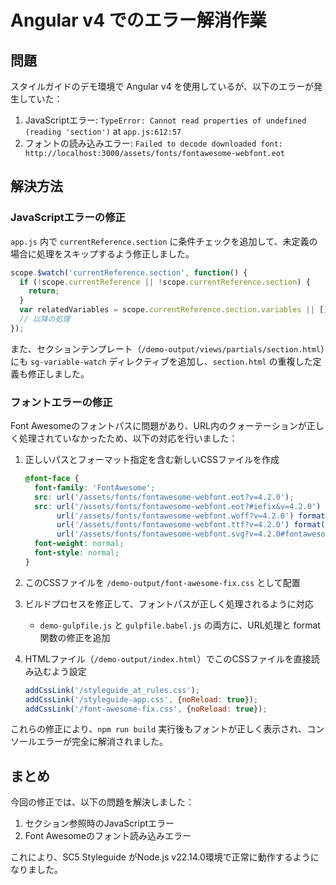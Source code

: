 # Angular v4 でのエラー解消作業

## 問題

スタイルガイドのデモ環境で Angular v4 を使用しているが、以下のエラーが発生していた：

1. JavaScriptエラー: `TypeError: Cannot read properties of undefined (reading 'section')` at `app.js:612:57`
2. フォントの読み込みエラー: `Failed to decode downloaded font: http://localhost:3000/assets/fonts/fontawesome-webfont.eot`

## 解決方法

### JavaScriptエラーの修正

`app.js` 内で `currentReference.section` に条件チェックを追加して、未定義の場合に処理をスキップするよう修正しました。

```javascript
scope.$watch('currentReference.section', function() {
  if (!scope.currentReference || !scope.currentReference.section) {
    return;
  }
  var relatedVariables = scope.currentReference.section.variables || [];
  // 以降の処理
});
```

また、セクションテンプレート（`/demo-output/views/partials/section.html`）にも `sg-variable-watch` ディレクティブを追加し、`section.html` の重複した定義も修正しました。

### フォントエラーの修正

Font Awesomeのフォントパスに問題があり、URL内のクォーテーションが正しく処理されていなかったため、以下の対応を行いました：

1. 正しいパスとフォーマット指定を含む新しいCSSファイルを作成
   ```css
   @font-face {
     font-family: 'FontAwesome';
     src: url('/assets/fonts/fontawesome-webfont.eot?v=4.2.0');
     src: url('/assets/fonts/fontawesome-webfont.eot?#iefix&v=4.2.0') format('embedded-opentype'),
          url('/assets/fonts/fontawesome-webfont.woff?v=4.2.0') format('woff'),
          url('/assets/fonts/fontawesome-webfont.ttf?v=4.2.0') format('truetype'),
          url('/assets/fonts/fontawesome-webfont.svg?v=4.2.0#fontawesomeregular') format('svg');
     font-weight: normal;
     font-style: normal;
   }
   ```

2. このCSSファイルを `/demo-output/font-awesome-fix.css` として配置

3. ビルドプロセスを修正して、フォントパスが正しく処理されるように対応
   - `demo-gulpfile.js` と `gulpfile.babel.js` の両方に、URL処理と format 関数の修正を追加

4. HTMLファイル（`/demo-output/index.html`）でこのCSSファイルを直接読み込むよう設定
   ```javascript
   addCssLink('/styleguide_at_rules.css');
   addCssLink('/styleguide-app.css', {noReload: true});
   addCssLink('/font-awesome-fix.css', {noReload: true});
   ```

これらの修正により、`npm run build` 実行後もフォントが正しく表示され、コンソールエラーが完全に解消されました。

## まとめ

今回の修正では、以下の問題を解決しました：

1. セクション参照時のJavaScriptエラー
2. Font Awesomeのフォント読み込みエラー

これにより、SC5 Styleguide がNode.js v22.14.0環境で正常に動作するようになりました。
